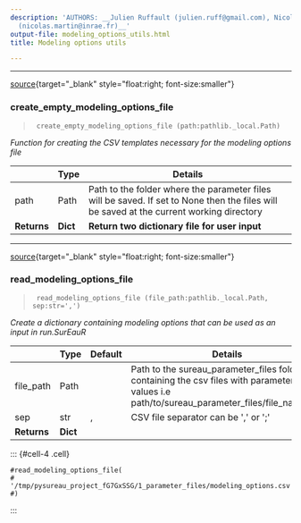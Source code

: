 ```yaml
---
description: 'AUTHORS: __Julien Ruffault (julien.ruff@gmail.com), Nicolas Martin-StPaul
  (nicolas.martin@inrae.fr)__'
output-file: modeling_options_utils.html
title: Modeling options utils

---
```



<!-- WARNING: THIS FILE WAS AUTOGENERATED! DO NOT EDIT! -->

---

[source](https://github.com/ecamo19/pysureau/blob/master/pysureau/create_modeling_options.py#L18){target="_blank" style="float:right; font-size:smaller"}

### create_empty_modeling_options_file

>      create_empty_modeling_options_file (path:pathlib._local.Path)

*Function for creating the CSV templates necessary for the modeling options file*

|    | **Type** | **Details** |
| -- | -------- | ----------- |
| path | Path | Path to the folder where the parameter files will be saved. If set to None then the files will be saved at the current working directory |
| **Returns** | **Dict** | **Return two dictionary file for user input** |


---

[source](https://github.com/ecamo19/pysureau/blob/master/pysureau/modeling_options_utils.py#L75){target="_blank" style="float:right; font-size:smaller"}

### read_modeling_options_file

>      read_modeling_options_file (file_path:pathlib._local.Path, sep:str=',')

*Create a dictionary containing modeling options that can be used as an input in run.SurEauR*

|    | **Type** | **Default** | **Details** |
| -- | -------- | ----------- | ----------- |
| file_path | Path |  | Path to the sureau_parameter_files folder containing the csv files with parameter values i.e path/to/sureau_parameter_files/file_name.csv |
| sep | str | , | CSV file separator can be ',' or ';' |
| **Returns** | **Dict** |  |  |


::: {#cell-4 .cell}
``` {.python .cell-code}
#read_modeling_options_file(
#    '/tmp/pysureau_project_fG7GxSSG/1_parameter_files/modeling_options.csv'
#)
```
:::


